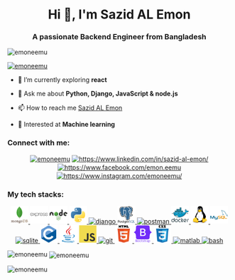 <!---
- 👋 Hi, I’m Sazid
- 🌱 I’m currently learning django and node.js 
- 👀 I’m interested at machine learning

https://twitter.com/emoneemu
https://www.linkedin.com/in/sazid-al-emon/
&nbsp;&nbsp;&nbsp;&nbsp;
emoneemu/emoneemu is a ✨ special ✨ repository because its `README.md` (this file) appears on your GitHub profile.
You can click the Preview link to take a look at your changes.


<h1 align="center">Hi there , I am Sazid AL Emon 👋 </h1>

- 💬 ask me about <strong>Python, Django, JavaScript & node.js</strong>
- 🌱 I’m currently exploring <strong>react</strong>
- 📫 How to reach me: <a href= "https://www.linkedin.com/in/sazid-al-emon/" target="_blank">Sazid AL Emon</a>
- 👀 interested at <strong>Machine Learning</strong>


<p align="center">
  <img src="https://github-readme-stats.vercel.app/api?username=emoneemu&show_icons="true" alt="emoneemu">
</p>
&nbsp;&nbsp;&nbsp;&nbsp;
<p align="center">
  <a href="https://www.linkedin.com/in/sazid-al-emon/" target="_blank"><img src=""></a>
</p>
---> 



<h1 align="center">Hi 👋, I'm Sazid AL Emon</h1>
<h3 align="center">A passionate Backend Engineer from Bangladesh</h3>

<p align="left"> <img src="https://komarev.com/ghpvc/?username=emoneemu&label=Profile%20views&color=0e75b6&style=flat" alt="emoneemu" /> </p>

<p align="left"> <a href="https://twitter.com/emoneemu" target="blank"><img src="https://img.shields.io/twitter/follow/emoneemu?logo=twitter&style=for-the-badge" alt="emoneemu" /></a> </p>

- 🌱 I’m currently exploring **react**

- 💬 Ask me about **Python, Django, JavaScript & node.js**

- 📫 How to reach me <a href= "https://www.linkedin.com/in/sazid-al-emon/" target="_blank">Sazid AL Emon</a>

- 👀 Interested at **Machine learning**

<h3 align="left">Connect with me:</h3>
<p align="center">
<a href="https://twitter.com/emoneemu" target="blank"><img align="center" src="https://raw.githubusercontent.com/rahuldkjain/github-profile-readme-generator/master/src/images/icons/Social/twitter.svg" alt="emoneemu" height="30" width="40" /></a>
<a href="https://linkedin.com/in/https://www.linkedin.com/in/sazid-al-emon/" target="blank"><img align="center" src="https://raw.githubusercontent.com/rahuldkjain/github-profile-readme-generator/master/src/images/icons/Social/linked-in-alt.svg" alt="https://www.linkedin.com/in/sazid-al-emon/" height="30" width="40" /></a>
<a href="https://fb.com/https://www.facebook.com/emon.eemu" target="blank"><img align="center" src="https://raw.githubusercontent.com/rahuldkjain/github-profile-readme-generator/master/src/images/icons/Social/facebook.svg" alt="https://www.facebook.com/emon.eemu" height="30" width="40" /></a>
<a href="https://instagram.com/https://www.instagram.com/emoneemu/" target="blank"><img align="center" src="https://raw.githubusercontent.com/rahuldkjain/github-profile-readme-generator/master/src/images/icons/Social/instagram.svg" alt="https://www.instagram.com/emoneemu/" height="30" width="40" /></a>
</p>

<h3 align="left">My tech stacks:</h3>
<p align="center"> <a href="https://www.mongodb.com/" target="_blank" rel="noreferrer"> <img src="https://raw.githubusercontent.com/devicons/devicon/master/icons/mongodb/mongodb-original-wordmark.svg" alt="mongodb" width="40" height="40"/> </a> <a href="https://expressjs.com" target="_blank" rel="noreferrer"> <img src="https://raw.githubusercontent.com/devicons/devicon/master/icons/express/express-original-wordmark.svg" alt="express" width="40" height="40"/> </a> <a href="https://nodejs.org" target="_blank" rel="noreferrer"> <img src="https://raw.githubusercontent.com/devicons/devicon/master/icons/nodejs/nodejs-original-wordmark.svg" alt="nodejs" width="40" height="40"/> </a> <a href="https://www.python.org" target="_blank" rel="noreferrer"> <img src="https://raw.githubusercontent.com/devicons/devicon/master/icons/python/python-original.svg" alt="python" width="40" height="40"/> </a> <a href="https://www.djangoproject.com/" target="_blank" rel="noreferrer"> <img src="https://cdn.worldvectorlogo.com/logos/django.svg" alt="django" width="40" height="40"/> </a> <a href="https://www.postgresql.org" target="_blank" rel="noreferrer"> <img src="https://raw.githubusercontent.com/devicons/devicon/master/icons/postgresql/postgresql-original-wordmark.svg" alt="postgresql" width="40" height="40"/> </a> <a href="https://postman.com" target="_blank" rel="noreferrer"> <img src="https://www.vectorlogo.zone/logos/getpostman/getpostman-icon.svg" alt="postman" width="40" height="40"/> </a> <a href="https://www.docker.com/" target="_blank" rel="noreferrer"> <img src="https://raw.githubusercontent.com/devicons/devicon/master/icons/docker/docker-original-wordmark.svg" alt="docker" width="40" height="40"/> </a> <a href="https://www.linux.org/" target="_blank" rel="noreferrer"> <img src="https://raw.githubusercontent.com/devicons/devicon/master/icons/linux/linux-original.svg" alt="linux" width="40" height="40"/> </a> <a href="https://www.mysql.com/" target="_blank" rel="noreferrer"> <img src="https://raw.githubusercontent.com/devicons/devicon/master/icons/mysql/mysql-original-wordmark.svg" alt="mysql" width="40" height="40"/> </a> <a href="https://www.sqlite.org/" target="_blank" rel="noreferrer"> <img src="https://www.vectorlogo.zone/logos/sqlite/sqlite-icon.svg" alt="sqlite" width="40" height="40"/> </a> <a href="https://www.cprogramming.com/" target="_blank" rel="noreferrer"> <img src="https://raw.githubusercontent.com/devicons/devicon/master/icons/c/c-original.svg" alt="c" width="40" height="40"/> </a>  <a href="https://www.java.com" target="_blank" rel="noreferrer"> <img src="https://raw.githubusercontent.com/devicons/devicon/master/icons/java/java-original.svg" alt="java" width="40" height="40"/> </a> <a href="https://developer.mozilla.org/en-US/docs/Web/JavaScript" target="_blank" rel="noreferrer"> <img src="https://raw.githubusercontent.com/devicons/devicon/master/icons/javascript/javascript-original.svg" alt="javascript" width="40" height="40"/> </a> <a href="https://git-scm.com/" target="_blank" rel="noreferrer"> <img src="https://www.vectorlogo.zone/logos/git-scm/git-scm-icon.svg" alt="git" width="40" height="40"/> </a> <a href="https://www.w3.org/html/" target="_blank" rel="noreferrer"> <img src="https://raw.githubusercontent.com/devicons/devicon/master/icons/html5/html5-original-wordmark.svg" alt="html5" width="40" height="40"/> </a> <a href="https://getbootstrap.com" target="_blank" rel="noreferrer"> <img src="https://raw.githubusercontent.com/devicons/devicon/master/icons/bootstrap/bootstrap-plain-wordmark.svg" alt="bootstrap" width="40" height="40"/> </a> <a href="https://www.w3schools.com/css/" target="_blank" rel="noreferrer"> <img src="https://raw.githubusercontent.com/devicons/devicon/master/icons/css3/css3-original-wordmark.svg" alt="css3" width="40" height="40"/> </a> <a href="https://www.mathworks.com/" target="_blank" rel="noreferrer"> <img src="https://upload.wikimedia.org/wikipedia/commons/2/21/Matlab_Logo.png" alt="matlab" width="40" height="40"/> </a> <a href="https://www.gnu.org/software/bash/" target="_blank" rel="noreferrer"> <img src="https://www.vectorlogo.zone/logos/gnu_bash/gnu_bash-icon.svg" alt="bash" width="40" height="40"/> </a> </p>

<p><img align="left" src="https://github-readme-stats.vercel.app/api/top-langs?username=emoneemu&show_icons=true&locale=en&layout=compact" alt="emoneemu" /></p>

<p>&nbsp;<img align="center" src="https://github-readme-stats.vercel.app/api?username=emoneemu&show_icons=true&locale=en" alt="emoneemu" /></p>

<p><img align="center" src="https://github-readme-streak-stats.herokuapp.com/?user=emoneemu&" alt="emoneemu" /></p>
